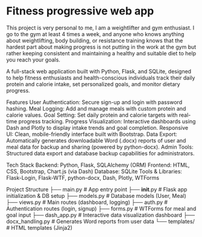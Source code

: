 # Fitness progressive web app
This project is very personal to me, I am a weightlifter and gym enthusiast. I go to the gym at least 4 times a week, and anyone who knows anything about weightlifting, body building, or resistance training knows that the hardest part about making progress is not putting in the work at the gym but rather keeping consistent and maintaining a healthy and suitable diet to help you reach your goals.

A full-stack web application built with Python, Flask, and SQLite, designed to help fitness enthusiasts and health-conscious individuals track their daily protein and calorie intake, set personalized goals, and monitor dietary progress.

Features
User Authentication: Secure sign-up and login with password hashing.
Meal Logging: Add and manage meals with custom protein and calorie values.
Goal Setting: Set daily protein and calorie targets with real-time progress tracking.
Progress Visualization: Interactive dashboards using Dash and Plotly to display intake trends and goal completion.
Responsive UI: Clean, mobile-friendly interface built with Bootstrap.
Data Export: Automatically generates downloadable Word (.docx) reports of user and meal data for backup and sharing (powered by python-docx).
Admin Tools: Structured data export and database backup capabilities for administrators.

Tech Stack
Backend: Python, Flask, SQLAlchemy (ORM)
Frontend: HTML, CSS, Bootstrap, Chart.js (via Dash)
Database: SQLite
Tools & Libraries: Flask-Login, Flask-WTF, python-docx, Dash, Plotly, WTForms

Project Structure
├── main.py               # App entry point
├── __init__.py           # Flask app initialization & DB setup
├── models.py             # Database models (User, Meal)
├── views.py              # Main routes (dashboard, logging)
├── auth.py               # Authentication routes (login, signup)
├── forms.py              # WTForms for meal and goal input
├── dash_app.py           # Interactive data visualization dashboard
├── docx_handling.py      # Generates Word reports from user data
└── templates/            # HTML templates (Jinja2)
